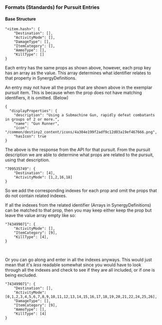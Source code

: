 ### Formats (Standards) for Pursuit Entries

#### Base Structure

```
"<item.hash>": {
    "Destination": [],
    "ActivityMode": [],
    "DamageType": [],
    "ItemCategory": [],
    "AmmoType": [],
    "KillType": []
}
```

Each entry has the same props as shown above, however, each prop key has an array as the value. This array determines what identifier relates to that property in SynergyDefinitions.

An entry may not have all the props that are shown above in the exemplar pursuit item. This is because when the prop does not have matching identifiers, it is omitted. (Below)

```
{
  "displayProperties": {
    "description": "Using a Submachine Gun, rapidly defeat combatants in groups of 2 or more.",
    "name": "Gun Runner",
    "icon": "/common/destiny2_content/icons/4a304e199f2adf9c12d03a19ef467666.png",
    "hasIcon": true
}
```

The above is the response from the API for that pursuit. From the pursuit description we are able to determine what props are related to the pursuit, using that description.


```
"709535749": {
    "Destination": [4],
    "ActivityMode": [1,2,16,18]
}
```

So we add the corresponding indexes for each prop and omit the props that do not contain related indexes.

If all the indexes from the related identifier (Arrays in SynergyDefinitions) can be matched to that prop, then you may keep either keep the prop but leave the value array empty like so:


```
"743499071": {
    "ActivityMode": [],
    "ItemCategory": [9],
    "KillType": [4],
}
```

<br>

Or you can go along and enter in all the indexes anyways. This would just mean that it's *less* readable somewhat since you would have to look through all the indexes and check to see if they are all included, or if one is being excluded.


```
"743499071": {
    "Destination": [],
    "ActivityMode": [0,1,2,3,4,5,6,7,8,9,10,11,12,13,14,15,16,17,18,19,20,21,22,24,25,26],
    "DamageType": [],
    "ItemCategory": [9],
    "AmmoType": [],
    "KillType": [4]
}
```
